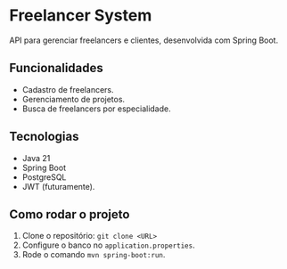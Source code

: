 # Freelancer System
API para gerenciar freelancers e clientes, desenvolvida com Spring Boot.

## Funcionalidades
- Cadastro de freelancers.
- Gerenciamento de projetos.
- Busca de freelancers por especialidade.

## Tecnologias
- Java 21
- Spring Boot
- PostgreSQL
- JWT (futuramente).

## Como rodar o projeto
1. Clone o repositório: `git clone <URL>`
2. Configure o banco no `application.properties`.
3. Rode o comando `mvn spring-boot:run`.
